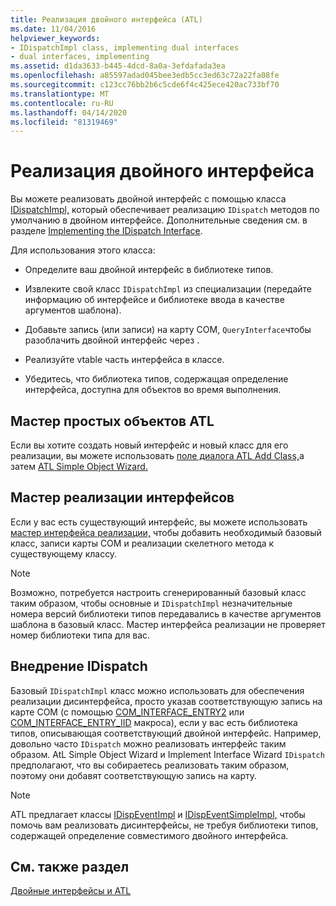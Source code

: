 ```yaml
---
title: Реализация двойного интерфейса (ATL)
ms.date: 11/04/2016
helpviewer_keywords:
- IDispatchImpl class, implementing dual interfaces
- dual interfaces, implementing
ms.assetid: d1da3633-b445-4dcd-8a0a-3efdafada3ea
ms.openlocfilehash: a85597adad045bee3edb5cc3ed63c72a22fa08fe
ms.sourcegitcommit: c123cc76bb2b6c5cde6f4c425ece420ac733bf70
ms.translationtype: MT
ms.contentlocale: ru-RU
ms.lasthandoff: 04/14/2020
ms.locfileid: "81319469"
---
```

# <a name="implementing-a-dual-interface"></a>Реализация двойного интерфейса

Вы можете реализовать двойной интерфейс с помощью класса [IDispatchImpl,](../atl/reference/idispatchimpl-class.md) который обеспечивает реализацию `IDispatch` методов по умолчанию в двойном интерфейсе. Дополнительные сведения см. в разделе [Implementing the IDispatch Interface](/previous-versions/windows/desktop/automat/implementing-the-idispatch-interface).

Для использования этого класса:

- Определите ваш двойной интерфейс в библиотеке типов.

- Извлеките свой класс `IDispatchImpl` из специализации (передайте информацию об интерфейсе и библиотеке ввода в качестве аргументов шаблона).

- Добавьте запись (или записи) на карту COM, `QueryInterface`чтобы разоблачить двойной интерфейс через .

- Реализуйте vtable часть интерфейса в классе.

- Убедитесь, что библиотека типов, содержащая определение интерфейса, доступна для объектов во время выполнения.

## <a name="atl-simple-object-wizard"></a>Мастер простых объектов ATL

Если вы хотите создать новый интерфейс и новый класс для его реализации, вы можете использовать [поле диалога ATL Add Class,](../ide/add-class-dialog-box.md)а затем [ATL Simple Object Wizard.](../atl/reference/atl-simple-object-wizard.md)

## <a name="implement-interface-wizard"></a>Мастер реализации интерфейсов

Если у вас есть существующий интерфейс, вы можете использовать [мастер интерфейса реализации,](../atl/reference/adding-a-new-interface-in-an-atl-project.md) чтобы добавить необходимый базовый класс, записи карты COM и реализации скелетного метода к существующему классу.

> [!NOTE]
> Возможно, потребуется настроить сгенерированный базовый класс таким образом, чтобы основные и `IDispatchImpl` незначительные номера версий библиотеки типов передавались в качестве аргументов шаблона в базовый класс. Мастер интерфейса реализации не проверяет номер библиотеки типа для вас.

## <a name="implementing-idispatch"></a>Внедрение IDispatch

Базовый `IDispatchImpl` класс можно использовать для обеспечения реализации дисинтерфейса, просто указав соответствующую запись на карте COM (с помощью [COM_INTERFACE_ENTRY2](reference/com-interface-entry-macros.md#com_interface_entry2) или [COM_INTERFACE_ENTRY_IID](reference/com-interface-entry-macros.md#com_interface_entry_iid) макроса), если у вас есть библиотека типов, описывающая соответствующий двойной интерфейс. Например, довольно часто `IDispatch` можно реализовать интерфейс таким образом. AtL Simple Object Wizard и Implement Interface Wizard `IDispatch` предполагают, что вы собираетесь реализовать таким образом, поэтому они добавят соответствующую запись на карту.

> [!NOTE]
> ATL предлагает классы [IDispEventImpl](../atl/reference/idispeventimpl-class.md) и [IDispEventSimpleImpl,](../atl/reference/idispeventsimpleimpl-class.md) чтобы помочь вам реализовать дисинтерфейсы, не требуя библиотеки типов, содержащей определение совместимого двойного интерфейса.

## <a name="see-also"></a>См. также раздел

[Двойные интерфейсы и ATL](../atl/dual-interfaces-and-atl.md)
